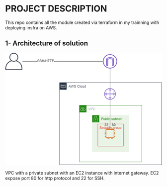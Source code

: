 # PROJECT DESCRIPTION

This repo contains all the module created via terraform in my trainning with deploying insfra on AWS.


## 1- Architecture of solution

![AWSGRAPH1](EC2_VPC_IG_SSH.png)


VPC with a private subnet with an EC2 instance with internet gateway.
EC2 expose port 80 for http protocol and 22 for SSH.

